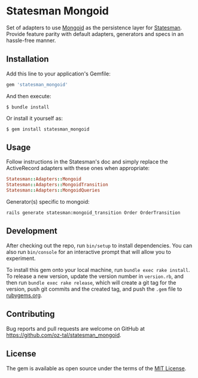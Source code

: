 # Statesman Mongoid

Set of adapters to use [Mongoid](https://github.com/mongodb/mongoid) as the persistence layer for [Statesman](https://github.com/gocardless/statesman). Provide feature parity with default adapters, generators and specs in an hassle-free manner.

## Installation

Add this line to your application's Gemfile:

```ruby
gem 'statesman_mongoid'
```

And then execute:

    $ bundle install

Or install it yourself as:

    $ gem install statesman_mongoid

## Usage

Follow instructions in the Statesman's doc and simply replace the ActiveRecord adapters with these ones when appropriate:
``` ruby
Statesman::Adapters::Mongoid
Statesman::Adapters::MongoidTransition
Statesman::Adapters::MongoidQueries
```

Generator(s) specific to mongoid:
```
rails generate statesman:mongoid_transition Order OrderTransition
```

## Development

After checking out the repo, run `bin/setup` to install dependencies. You can also run `bin/console` for an interactive prompt that will allow you to experiment.

To install this gem onto your local machine, run `bundle exec rake install`. To release a new version, update the version number in `version.rb`, and then run `bundle exec rake release`, which will create a git tag for the version, push git commits and the created tag, and push the `.gem` file to [rubygems.org](https://rubygems.org).

## Contributing

Bug reports and pull requests are welcome on GitHub at https://github.com/oz-tal/statesman_mongoid.

## License

The gem is available as open source under the terms of the [MIT License](https://opensource.org/licenses/MIT).
